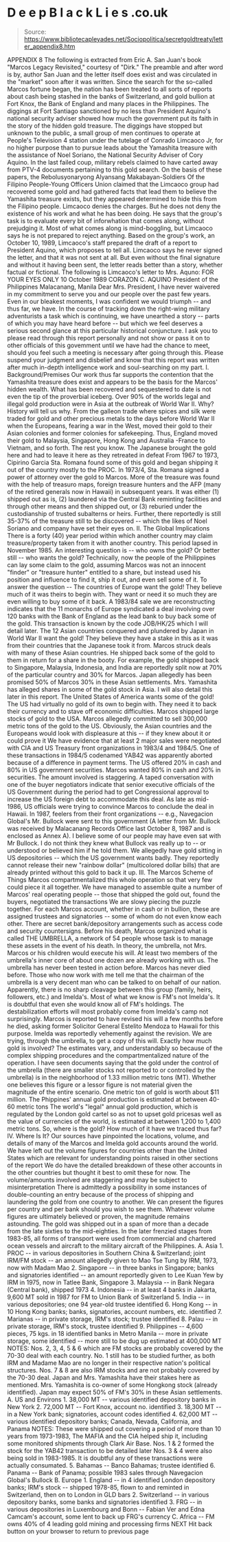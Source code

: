 # D e e p B l a c k L i e s .co.uk

> Source: https://www.bibliotecapleyades.net/Sociopolitica/secretgoldtreaty/letter_appendix8.htm

APPENDIX 8
The following is extracted from Eric A. San Juan's book "Marcos Legacy Revisited," courtesy of "Dirk." The preamble and after word is by, author San Juan and the letter itself does exist and was circulated in the "market" soon after it was written.
Since the search for the so-called Marcos fortune began, the nation has been treated to all sorts of reports about cash being stashed in the banks of Switzerland, and gold bullion at Fort Knox, the Bank of England and many places in the Philippines. The diggings at Fort Santiago sanctioned by no less than President Aquino's national security adviser showed how much the government put its faith in the story of the hidden gold treasure. The diggings have stopped but unknown to the public, a small group of men continues to operate at People's Television 4 station under the tutelage of Conrado Limcaoco Jr, for no higher purpose than to pursue leads about the Yamashita treasure with the assistance of Noel Soriano, the National Security Adviser of Cory Aquino. In the last failed coup, military rebels claimed to have carted away from PTV-4 documents pertaining to this gold search. On the basis of these papers, the Rebolusyonaryong Alyansang Makabayan-Soldiers Of the Filipino People-Young Officers Union claimed that the Limcaoco group had recovered some gold and had gathered facts that lead them to believe the Yamashita treasure exists, but they appeared determined to hide this from the Filipino people. Limcaoco denies the charges. But he does not deny the existence of his work and what he has been doing. He says that the group's task is to evaluate every bit of inforwhation that comes along, without prejudging it. Most of what comes along is mind-boggling, but Limcaoco says he is not prepared to reject anything. Based on the group's work, an October 10, 1989, Limcaoco's staff prepared the draft of a report to President Aquino, which proposes to tell all. Limcaoco says he never signed the letter, and that it was not sent at all. But even without the final signature and without it having been sent, the letter reads better than a story, whether factual or fictional. The following is Limcaoco's letter to Mrs. Aquno: FOR YOUR EYES ONLY 10 October 1989 CORAZON C. AQUINO President of the Philippines Malacanang, Manila Dear Mrs. President, I have never waivered in my commitment to serve you and our people over the past few years. Even in our bleakest moments, I was confident we would triumph -- and thus far, we have. In the course of tracking down the right-wing military adventurists a task which is continuing, we have unearthed a story -- parts of which you may have heard before -- but which we feel deserves a serious second glance at this particular historical conjuncture. I ask you to please read through this report personally and not show or pass it on to other officials of this govemment until we have had the chance to meet, should you feel such a meeting is necessary after going through this. Please suspend your judgment and disbelief and know that this report was written after much in-depth intelligence work and soul-searching on my part. I. Background/Premises Our work thus far supports the contention that the Yamashita treasure does exist and appears to be the basis for the Marcos' hidden wealth. What has been recovered and sequestered to date is not even the tip of the proverbial iceberg. Over 90% of the worlds legal and illegal gold production were in Asia at the outbreak of World War II. Why? History will tell us why. From the galleon trade where spices and silk were traded for gold and other precious metals to the days before World War II when the Europeans, fearing a war in the West, moved their gold to their Asian colonies and former colonies for safekeeping. Thus, England moved their gold to Malaysia, Singapore, Hong Kong and Australia -France to Vietnam, and so forth. The rest you know. The Japanese brought the gold here and had to leave it here as they retreated in defeat From 1967 to 1973, Cipirino Garcia Sta. Romana found some of this gold and began shipping it out of the country mostly to the PROC. In 1973/4, Sta. Romana signed a power of attorney over the gold to Marcos. More of the treasure was found with the help of treasuro maps, foreign treasure hunters and the AFP (many of the retired generals now in Hawaii) in subsequent years. It was either (1) shipped out as is, (2) laundered via the Central Bank reminting facilities and through other means and then shipped out, or (3) reburied under the custodianship of trusted subalterns or heirs. Further, there reportedly is still 35-37% of the treasure still to be discovered -- which the likes of Noel Soriano and company have set their eyes on. II. The Global Implications There is a forty (40) year period within which another country may claim treasure/property taken from it with another country. This period lapsed in November 1985. An interesting question is -- who owns the gold? Or better still -- who wants the gold? Technically, now the people of the Philippines can lay some claim to the gold, assuming Marcos was not an innocent "finder" or "treasure hunter" entitled to a share, but instead used his position and influence to find it, ship it out, and even sell some of it. To answer the question -- The countries of Europe want the gold! They believe much of it was theirs to begin with. They want or need it so much they are even willing to buy some of it back. A 1983/84 sale we are reconstructing indicates that the 11 monarchs of Europe syndicated a deal involving over 120 banks with the Bank of England as the lead bank to buy back some of the gold. This transaction is known by the code JOB/HK/25 which I will detail later. The 12 Asian countries conquered and plundered by Japan in World War II want the gold! They believe they have a stake in this as it was from their countries that the Japanese took it from. Marcos struck deals with many of these Asian countries. He shipped back some of the gold to them in return for a share in the booty. For example, the gold shipped back to Singapore, Malaysia, Indonesia, and India are reportedly split now at 70% of the particular country and 30% for Marcos. Japan allegedly has been promised 50% of Marcos 30% in these Asian settlements. Mrs. Yamashita has alleged shares in some of the gold stock in Asia. I will also detail this later in this report. The United States of America wants some of the gold! The US had virtually no gold of its own to begin with. They need it to back their currency and to stave off economic difficulties. Marcos shipped large stocks of gold to the USA. Marcos allegedly committed to sell 300,000 metric tons of the gold to the US. Obviously, the Asian countries and the Europeans would look with displeasure at this -- if they knew about it or could prove it We have evidence that at least 2 major sales were negotiated with CIA and US Treasury front organizations in 1983/4 and 1984/5. One of these transactions in 1984/5 codenamed YAB42 was apparently aborted because of a difference in payment terms. The US offered 20% in cash and 80% in US government securities. Marcos wanted 80% in cash and 20% in securities. The amount involved is staggering. A taped conversation with one of the buyer negotiators indicate that senior executive officials of the US Government during the period had to get Congressional approval to increase the US foreign debt to accommodate this deal. As late as mid-1986, US officials were trying to convince Marcos to conclude the deal in Hawaii. In 1987, feelers from their front organizations -- e.g., Navegacion Global's Mr. Bullock were sent to this government (A letter from Mr. Bullock was received by Malacanang Records Office last October 8, 1987 and is enclosed as Annex A). I believe some of our people may have even sat with Mr Bullock. I do not think they knew what Bullock vas really up to -- or understood or believed him if he told them. We allegedly have gold sitting in US depositories -- which the US government wants badly. They reportedly cannot release their new "rainbow dollar" (multicolored dollar bills) that are already printed without this gold to back it up. III. The Marcos Scheme of Things Marcos compartmentalized this whole operation so that very few could piece it all together. We have managed to assemble quite a number of Marcos' real operating people -- those that shipped the gold out, found the buyers, negotiated the transactions We are slowy piecing the puzzle together. For each Marcos account, whether in cash or in bullion, these are assigned trustees and signatories -- some of whom do not even know each other. There are secret bank/depository arrangements such as access code and security countersigns. Before his death, Marcos organized what is called THE UMBRELLA, a network of 54 people whose task is to manage these assets in the event of his death. In theory, the umbrella, not Mrs. Marcos or his children would execute his will. At least two members of the umbrella's inner core of about one dozen are already working with us. The umbrella has never been tested in action before. Marcos has never died before. Those who now work with me tell me that the chairman of the umbrella is a very decent man who can be talked to on behalf of our nation. Apparently, there is no sharp cleavage between this group (family, heirs, followers, etc.) and Imelda's. Most of what we know is FM's not Imelda's. It is doubtful that even she would know all of FM's holdings. The destabilization efforts will most probably come from Imelda's camp not surprisingly. Marcos is reported to have revised his will a few months before he died, asking former Solicitor General Estelito Mendoza to Hawaii for this purpose. Imelda was reportedly vehemently against the revision. We are trying, through the umbrella, to get a copy of this will. Exactly how much gold is involved? The estimates vary, and understandably so because of the complex shipping procedures and the compartmentalized nature of the operation. I have seen documents saying that the gold under the control of the umbrella (there are smaller stocks not reported to or controlled by the umbrella) is in the neighborhood of 1.33 million metric tons (MT). Whether one believes this figure or a lessor figure is not material given the magnitude of the entire scenario. One metric ton of gold is worth about $11 million. The Phippines' annual gold production is estimated at between 40-60 metric tons The world's "legal" annual gold production, which is regulated by the London gold cartel so as not to upset gold pricesas well as the value of currencies of the world, is estimated at between 1,200 to 1,400 metric tons. So, where is the gold? How much of it have we traced thus far? IV. Where Is It? Our sources have pinpointed the locations, volume, and details of many of the Marcos and Imelda gold accounts around the world. We have left out the volume figures for countries other than the United States which are relevant for understanding points raised in other sections of the report We do have the detailed breakdown of these other accounts in the other countries but thought it best to omit these for now. The volume/amounts involved are staggering and may be subject to misinterpretation There is admittedly a possibility in some instances of double-counting an entry because of the process of shipping and laundering the gold from one country to another. We can present the figures per country and per bank should you wish to see them. Whatever volume figures are ultimately believed or proven, the magnitude remains astounding. The gold was shipped out in a span of more than a decade from the late sixties to the mid-eighties. In the later frenzied stages from 1983-85, all forms of transport were used from commercial and chartered ocean vessels and aircraft to the military aircraft of the Philippines.
A. Asia 1. PROC -- in various depositories in Southern China & Switzerland; joint IRM/FM stock -- an amount allegedly given to Mao Tse Tung by IRM, 1973, now with Madam Mao 2. Singapore -- in three banks in Singapore; banks and signatories identified -- an amount reportedly given to Lee Kuan Yew by IRM in 1975, now in Tatlee Bank, Singapore 3. Malaysia -- in Bank Negara (Central bank), shipped 1973 4. Indonesia -- in at least 4 banks in Jakarta, 9,600 MT sold in 1987 for FM to Union Bank of Switzerland 5. India -- in various depositories; one 94 year-old trustee identified 6. Hong Kong -- in 10 Hong Kong banks; banks, signatories, account numbers, etc. identified 7. Marianas -- in private storage, IRM's stock; trustee identified 8. Palau -- in private storage, IRM's stock, trustee identified 9. Philippines -- 4,600 pieces, 75 kgs. in 18 identified banks in Metro Manila -- more in private storage, some identified -- more still to be dug up estimated at 400,000 MT NOTES: Nos. 2, 3, 4, 5 & 6 which are FM stocks are probably covered by the 70-30 deal with each country. No. 1 still has to be studied further, as both IRM and Madame Mao are no longer in their respective nation's political structures. Nos. 7 & 8 are also IRM stocks and are not probably covered by the 70-30 deal. Japan and Mrs. Yamashita have their stakes here as mentioned. Mrs. Yamashita is co-owner of some Hongkong stock (already identified). Japan may expect 50% of FM's 30% in these Asian settlements. A. US and Environs 1. 38,000 MT -- various identified depository banks in New York 2. 72,000 MT -- Fort Knox, account no. identified 3. 18,300 MT -- in a New York bank; signatories, account codes identified 4. 62,000 MT -- various identified depository banks; Canada, Nevada, California, and Panama NOTES: These were shipped out covering a period of more than 10 years from 1973-1983, The MAFIA and the CIA helped ship it, including some monitored shipments through Clark Air Base. Nos. 1 & 2 formed the stock for the YAB42 transaction to be detailed later Nos. 3 & 4 were also being sold in 1983-1985. It is doubtful any of these transactions were actually consumated. 5. Bahamas -- Banco Bahamas; trustee identified 6. Panama -- Bank of Panama; possible 1983 sales through Navegacion Global's Bullock B. Europe 1. England -- in 4 identified London depository banks; IRM's stock -- shipped 1978-85, flown to and reminted in Switzerland, then on to London in GLD bars 2. Switzerland -- in various depository banks, some banks and signatories identified 3. FRG -- in various depositories in Luxembourg and Bonn -- Fabian Ver and Edna Camcam's account, some lent to back up FRG's currency C. Africa -- FM owns 40% of 4 leading gold mining and processing firms
NEXT
Hit back button on your browser to return to previous page
